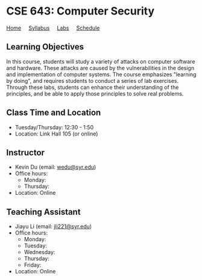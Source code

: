 # CSE 643: Computer Security

[Home](./index.md) &nbsp;&nbsp;&nbsp; [Syllabus](./syllabus.md)  &nbsp;&nbsp;&nbsp; [Labs](./labs.md) &nbsp;&nbsp;&nbsp; [Schedule](./schedule.md)

## Learning Objectives

In this course, students will study a variety of attacks on computer software
and hardware. These attacks are caused by the vulnerabilities in the design and
implementation of computer systems. The course emphasizes "learning by doing",
and requires students to conduct a series of lab exercises. Through these labs,
students can enhance their understanding of the principles, and be able to
apply those principles to solve real problems.

## Class Time and Location
  - Tuesday/Thursday: 12:30 - 1:50
  - Location: Link Hall 105 (or online)

## Instructor
  - Kevin Du (email: wedu@syr.edu)
  - Office hours: 
      - Monday:    
      - Thursday: 
  - Location: Online

## Teaching Assistant
  - Jiayu Li (email: jli221@syr.edu)
  - Office hours:
      - Monday:
      - Tuesday:
      - Wednesday: 
      - Thursday:
      - Friday:
  - Location: Online 

